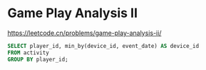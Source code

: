 # Game Play Analysis II

<https://leetcode.cn/problems/game-play-analysis-ii/>

```sql
SELECT player_id, min_by(device_id, event_date) AS device_id
FROM activity
GROUP BY player_id;
```
